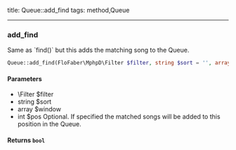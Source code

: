 title: Queue::add_find
tags: method,Queue

---

<div class="method">
<h3 class="method-name">add_find</h3>
<p>Same as `find()` but this adds the matching song to the Queue.<br></p>

```php
Queue::add_find(FloFaber\MphpD\Filter $filter, string $sort = '', array $window = Array, int $pos = -1) : bool
```

#### Parameters

*  \Filter $filter
*  string $sort
*  array $window
*  int $pos Optional. If specified the matched songs will be added to this position in the Queue.


#### Returns `bool`




</div>